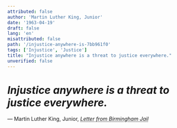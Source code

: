 ```yaml
---
attributed: false
author: 'Martin Luther King, Junior'
date: '1963-04-19'
draft: false
lang: 'en'
misattributed: false
path: '/injustice-anywhere-is-7bb961f0'
tags: ['Injustice', 'Justice']
title: "Injustice anywhere is a threat to justice everywhere."
unverified: false
---
```


# *Injustice anywhere is a threat to justice everywhere.*
&mdash; Martin Luther King, Junior, <cite><em><abbr title="ISBN-13: 9780241339466"> Letter from Birmingham Jail</abbr></em></cite>